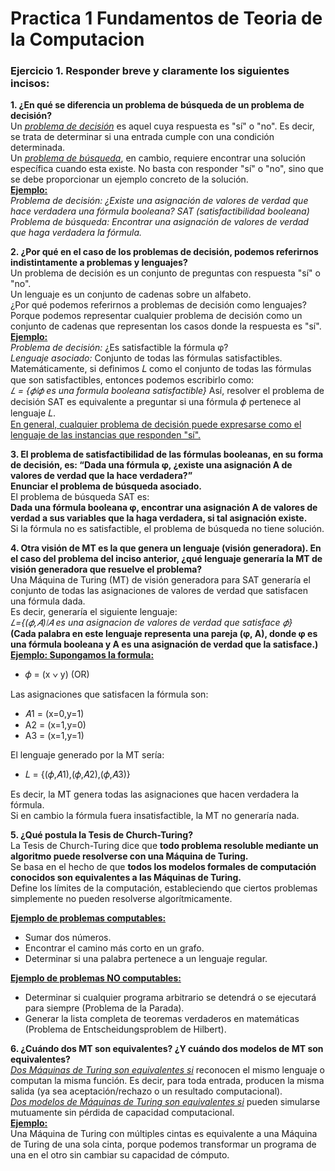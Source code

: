 # Practica 1 Fundamentos de Teoria de la Computacion

### Ejercicio 1. Responder breve y claramente los siguientes incisos:

**1. ¿En qué se diferencia un problema de búsqueda de un problema de decisión?**  
Un <u>*problema de decisión*</u> es aquel cuya respuesta es "sí" o "no". Es decir, se trata de determinar si una entrada cumple con una condición determinada.  
Un <u>*problema de búsqueda*</u>, en cambio, requiere encontrar una solución específica cuando esta existe. No basta con responder "sí" o "no", sino que se debe proporcionar un ejemplo concreto de la solución.  
<u>**Ejemplo:**</u>   
*Problema de decisión: ¿Existe una asignación de valores de verdad que hace verdadera una fórmula booleana? SAT (satisfactibilidad booleana)*  
*Problema de búsqueda: Encontrar una asignación de valores de verdad que haga verdadera la fórmula.*
  
**2. ¿Por qué en el caso de los problemas de decisión, podemos referirnos indistintamente a problemas y lenguajes?**  
Un problema de decisión es un conjunto de preguntas con respuesta "sí" o "no".  
Un lenguaje es un conjunto de cadenas sobre un alfabeto.  
¿Por qué podemos referirnos a problemas de decisión como lenguajes?  
Porque podemos representar cualquier problema de decisión como un conjunto de cadenas que representan los casos donde la respuesta es "sí".  
<u>**Ejemplo:**</u>  
*Problema de decisión:*  ¿Es satisfactible la fórmula φ?  
*Lenguaje asociado:*  Conjunto de todas las fórmulas satisfactibles.  
Matemáticamente, si definimos 𝐿 como el conjunto de todas las fórmulas que son satisfactibles, entonces podemos escribirlo como:  
*𝐿 = {𝜙∣𝜙 es una formula booleana satisfactible}*
Así, resolver el problema de decisión SAT es equivalente a preguntar si una fórmula 𝜙 pertenece al lenguaje 𝐿.  
<u>En general, cualquier problema de decisión puede expresarse como el lenguaje de las instancias que responden "sí".</u>
  
**3. El problema de satisfactibilidad de las fórmulas booleanas, en su forma de decisión, es: “Dada una  fórmula  φ,  ¿existe  una  asignación  A  de valores de  verdad  que  la  hace  verdadera?”**  
**Enunciar el problema de búsqueda asociado.**  
El problema de búsqueda SAT es:  
**Dada una fórmula booleana φ, encontrar una asignación A de valores de verdad a sus variables que la haga verdadera, si tal asignación existe.**  
Si la fórmula no es satisfactible, el problema de búsqueda no tiene solución.
  
**4. Otra visión de MT es la que genera un lenguaje (visión generadora). En el caso del problema del  inciso  anterior,  ¿qué  lenguaje  generaría  la  MT  de  visión  generadora  que  resuelve  el problema?**  
Una Máquina de Turing (MT) de visión generadora para SAT generaría el conjunto de todas las asignaciones de valores de verdad que satisfacen una fórmula dada.  
Es decir, generaría el siguiente lenguaje:  
*𝐿={(𝜙,𝐴)∣𝐴 es una asignacion de valores de verdad que satisface 𝜙}*  
**(Cada palabra en este lenguaje representa una pareja (φ, A), donde φ es una fórmula booleana y A es una asignación de verdad que la satisface.)**  
<u>**Ejemplo: Supongamos la formula:**</u>  
- 𝜙 = (x ∨ y) (OR)  

Las asignaciones que satisfacen la fórmula son: 
- 𝐴1 = (x=0,y=1)  
- A2 = (x=1,y=0)  
- A3 = (x=1,y=1)  

El lenguaje generado por la MT sería:  
- 𝐿 = {(𝜙,𝐴1),(𝜙,𝐴2),(𝜙,𝐴3)}  

Es decir, la MT genera todas las asignaciones que hacen verdadera la fórmula.  
Si en cambio la fórmula fuera insatisfactible, la MT no generaría nada.  
  
**5. ¿Qué postula la Tesis de Church-Turing?**   
La Tesis de Church-Turing dice que **todo problema resoluble mediante un algoritmo puede resolverse con una Máquina de Turing.**  
Se basa en el hecho de que **todos los modelos formales de computación conocidos son equivalentes a las Máquinas de Turing.**  
Define los límites de la computación, estableciendo que ciertos problemas simplemente no pueden resolverse algorítmicamente.  

<u>**Ejemplo de problemas computables:**</u>  
- Sumar dos números.
- Encontrar el camino más corto en un grafo.
- Determinar si una palabra pertenece a un lenguaje regular.  

<u>**Ejemplo de problemas NO computables:**</u>  
- Determinar si cualquier programa arbitrario se detendrá o se ejecutará para siempre (Problema de la Parada).
- Generar la lista completa de teoremas verdaderos en matemáticas (Problema de Entscheidungsproblem de Hilbert).
  
**6. ¿Cuándo dos MT son equivalentes? ¿Y cuándo dos modelos de MT son equivalentes?**  
<u>*Dos Máquinas de Turing son equivalentes si*</u> reconocen el mismo lenguaje o computan la misma función. Es decir, para toda entrada, producen la misma salida (ya sea aceptación/rechazo o un resultado computacional).  
<u>*Dos modelos de Máquinas de Turing son equivalentes si*</u> pueden simularse mutuamente sin pérdida de capacidad computacional.  
<u>**Ejemplo:**</u>  
Una Máquina de Turing con múltiples cintas es equivalente a una Máquina de Turing de una sola cinta, porque podemos transformar un programa de una en el otro sin cambiar su capacidad de cómputo. 
  